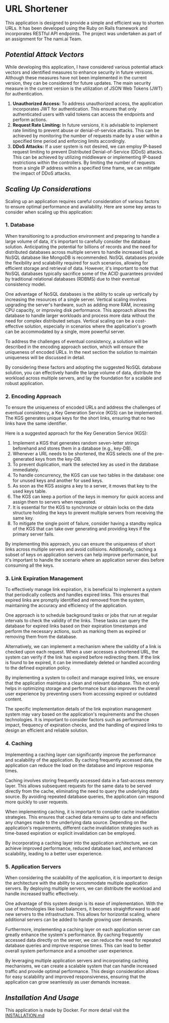 # URL Shortener
This application is designed to provide a simple and efficient way to shorten URLs. It has been developed using the Ruby on Rails framework and incorporates RESTful API endpoints. The project was undertaken as part of an assignment for The nami.ai Team.

## ***Potential Attack Vectors***
While developing this application, I have considered various potential attack vectors and identified measures to enhance security in future versions. Although these measures have not been implemented in the current version, they can be considered for future updates. The main security measure in the current version is the utilization of JSON Web Tokens (JWT) for authentication.
1. **Unauthorized Access:** To address unauthorized access, the application incorporates JWT for authentication. This ensures that only authenticated users with valid tokens can access the endpoints and perform actions.
2. **Request Rate Limiting:**  In future versions, it is advisable to implement rate limiting to prevent abuse or denial-of-service attacks. This can be achieved by monitoring the number of requests made by a user within a specified time period and enforcing limits accordingly.
3. **DDoS Attacks:** If a user system is not desired, we can employ IP-based request limiting to prevent Distributed Denial-of-Service (DDoS) attacks. This can be achieved by utilizing middleware or implementing IP-based restrictions within the controllers. By limiting the number of requests from a single IP address within a specified time frame, we can mitigate the impact of DDoS attacks.

## ***Scaling Up Considerations***
Scaling up an application requires careful consideration of various factors to ensure optimal performance and availability. Here are some key areas to consider when scaling up this application:

### 1. **Database**
When transitioning to a production environment and preparing to handle a large volume of data, it's important to carefully consider the database solution. Anticipating the potential for billions of records and the need for distributed databases across multiple servers to handle increased load, a NoSQL database like MongoDB is recommended. NoSQL databases provide the flexibility and scalability required for such scenarios, allowing for efficient storage and retrieval of data. However, it's important to note that NoSQL databases typically sacrifice some of the ACID guarantees provided by traditional relational databases (RDBMS) due to their eventual consistency model.

One advantage of NoSQL databases is the ability to scale up vertically by increasing the resources of a single server. Vertical scaling involves upgrading the server's hardware, such as adding more RAM, increasing CPU capacity, or improving disk performance. This approach allows the database to handle larger workloads and process more data without the need for complex distributed setups. Vertical scaling can be a cost-effective solution, especially in scenarios where the application's growth can be accommodated by a single, more powerful server.

To address the challenges of eventual consistency, a solution will be described in the encoding approach section, which will ensure the uniqueness of encoded URLs. In the next section the solution to maintain uniqueness will be discussed in detail.

By considering these factors and adopting the suggested NoSQL database solution, you can effectively handle the large volume of data, distribute the workload across multiple servers, and lay the foundation for a scalable and robust application.

### 2. **Encoding Approach**
To ensure the uniqueness of encoded URLs and address the challenges of eventual consistency, a Key Generation Service (KGS) can be implemented. The KGS generates unique keys for the short links, ensuring that no two links have the same identifier.

Here is a suggested approach for the Key Generation Service (KGS):

1. Implement a KGS that generates random seven-letter strings beforehand and stores them in a database (e.g., key-DB).
2. Whenever a URL needs to be shortened, the KGS selects one of the pre-generated keys from the key-DB.
3. To prevent duplication, mark the selected key as used in the database immediately.
4. To handle concurrency, the KGS can use two tables in the database: one for unused keys and another for used keys.
5. As soon as the KGS assigns a key to a server, it moves that key to the used keys table.
6. The KGS can keep a portion of the keys in memory for quick access and assign them to servers when requested.
7. It is essential for the KGS to synchronize or obtain locks on the data structure holding the keys to prevent multiple servers from receiving the same key.
8. To mitigate the single point of failure, consider having a standby replica of the KGS that can take over generating and providing keys if the primary server fails.

By implementing this approach, you can ensure the uniqueness of short links across multiple servers and avoid collisions. Additionally, caching a subset of keys on application servers can help improve performance, but it's important to handle the scenario where an application server dies before consuming all the keys.

### 3. **Link Expiration Management**
To effectively manage link expiration, it is beneficial to implement a system that periodically collects and handles expired links. This ensures that expired links are promptly identified and removed from the system, maintaining the accuracy and efficiency of the application.

One approach is to schedule background tasks or jobs that run at regular intervals to check the validity of the links. These tasks can query the database for expired links based on their expiration timestamps and perform the necessary actions, such as marking them as expired or removing them from the database.

Alternatively, we can implement a mechanism where the validity of a link is checked upon each request. When a user accesses a shortened URL, the system can verify if the link has expired before redirecting them. If the link is found to be expired, it can be immediately deleted or handled according to the defined expiration policy.

By implementing a system to collect and manage expired links, we ensure that the application maintains a clean and relevant database. This not only helps in optimizing storage and performance but also improves the overall user experience by preventing users from accessing expired or outdated content.

The specific implementation details of the link expiration management system may vary based on the application's requirements and the chosen technologies. It is important to consider factors such as performance impact, frequency of expiration checks, and the handling of expired links to design an efficient and reliable solution.

### 4. **Caching**
Implementing a caching layer can significantly improve the performance and scalability of the application. By caching frequently accessed data, the application can reduce the load on the database and improve response times.

Caching involves storing frequently accessed data in a fast-access memory layer. This allows subsequent requests for the same data to be served directly from the cache, eliminating the need to query the underlying data source. By avoiding repeated database queries, the application can respond more quickly to user requests.

When implementing caching, it is important to consider cache invalidation strategies. This ensures that cached data remains up to date and reflects any changes made to the underlying data source. Depending on the application's requirements, different cache invalidation strategies such as time-based expiration or explicit invalidation can be employed.

By incorporating a caching layer into the application architecture, we can achieve improved performance, reduced database load, and enhanced scalability, leading to a better user experience.

### 5. **Application Servers**
When considering the scalability of the application, it is important to design the architecture with the ability to accommodate multiple application servers. By deploying multiple servers, we can distribute the workload and handle increased traffic effectively.

One advantage of this system design is its ease of implementation. With the use of technologies like load balancers, it becomes straightforward to add new servers to the infrastructure. This allows for horizontal scaling, where additional servers can be added to handle growing user demands.

Furthermore, implementing a caching layer on each application server can greatly enhance the system's performance. By caching frequently accessed data directly on the server, we can reduce the need for repeated database queries and improve response times. This can lead to better overall system performance and a smoother user experience.

By leveraging multiple application servers and incorporating caching mechanisms, we can create a scalable system that can handle increased traffic and provide optimal performance. This design consideration allows for easy scalability and improved responsiveness, ensuring that the application can grow seamlessly as user demands increase.

## ***Installation And Usage***
This application is made by Docker. For more detail visit the [INSTALLATION.md](./INSTALLATION.md)